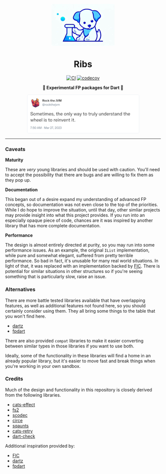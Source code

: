 
<div align="center">

![Ribs](https://raw.githubusercontent.com/cranst0n/ribs/main/.github/assets/logo.png)

# Ribs

[![CI](https://github.com/cranst0n/ribs/actions/workflows/ci.yml/badge.svg)](https://github.com/cranst0n/ribs/actions/workflows/ci.yml)
[![codecov](https://codecov.io/gh/cranst0n/ribs/branch/main/graph/badge.svg?token=12627T0AO0)](https://codecov.io/gh/cranst0n/ribs)

**🧪 Experimental FP packages for Dart 🧪**

[![Reinvent the Wheel](https://raw.githubusercontent.com/cranst0n/ribs/main/.github/assets/reinventing_the_wheel.png)](https://twitter.com/rockthejvm/status/1640320394438508545)


</div>

---

### Caveats

**Maturity**

These are *very* young libraries and should be used with caution. You'll need
to accept the possibility that there are bugs and are willing to fix them as
they pop up.

**Documentation**

This began out of a desire expand my understanding of advanced FP concepts, so
documentation was not even close to the top of the priorities. While I do hope
to improve the situation, until that day, other simliar projects may provide
insight into what this project provides. If you run into an especially opaque
piece of code, chances are it was inspired by another library that has more
complete documentation.

**Performance**

The design is almost entirely directed at purity, so you may run into some
performance issues. As an example, the original `IList` implementation, while
pure and somewhat elegant, suffered from pretty terrible performance. So bad in
fact, it's unusable for many real world situations. In light of that, it was
replaced with an implementation backed by [FIC](https://pub.dev/packages/fast_immutable_collections).
There is potential for similar situations in other structures so if you're
seeing something that is particularly slow, raise an issue.

### Alternatives

There are more battle tested libraries available that have overlapping
features, as well as additional features not found here, so you should
certainly consider using them. They all bring some things to the table
that you won't find here.

* [dartz](https://github.com/spebbe/dartz)
* [fpdart](https://github.com/SandroMaglione/fpdart)

There are also provided `compat` libraries to make it easier converting between
similar types in those libraries if you want to use both.

Ideally, some of the functionality in these libraries will find a home in an
already popular library, but it's easier to move fast and break things when
you're working in your own sandbox.

### Credits

Much of the design and functionality in this repository is closely derived from
the following libraries.

* [cats-effect](https://github.com/typelevel/cats-effect)
* [fs2](https://github.com/typelevel/fs2)
* [scodec](https://github.com/scodec/scodec)
* [circe](https://github.com/circe/circe)
* [sqaunts](https://github.com/typelevel/squants)
* [cats-retry](https://github.com/cb372/cats-retry)
* [dart-check](https://github.com/wigahluk/dart-check)

Additional inspiration provided by:

* [FIC](https://pub.dev/packages/fast_immutable_collections)
* [dartz](https://github.com/spebbe/dartz)
* [fpdart](https://github.com/SandroMaglione/fpdart)

